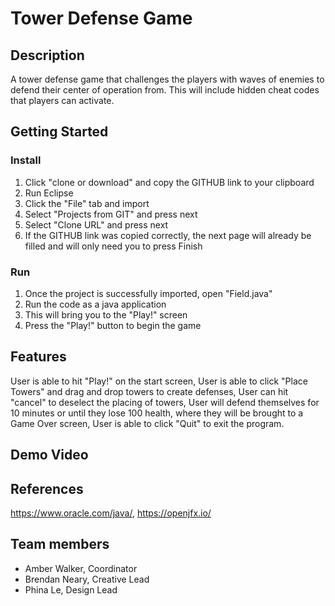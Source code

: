 # Tower Defense Game

## Description

A tower defense game that challenges the players with waves of enemies to defend their center of operation from.  This will include hidden cheat codes that players can activate.

## Getting Started

### Install

1. Click "clone or download" and copy the GITHUB link to your clipboard
2. Run Eclipse
3. Click the "File" tab and import
4. Select "Projects from GIT" and press next
5. Select "Clone URL" and press next
6. If the GITHUB link was copied correctly, the next page will already be filled and will only need you to press Finish

### Run

1. Once the project is successfully imported, open "Field.java"
2. Run the code as a java application
3. This will bring you to the "Play!" screen
4. Press the "Play!" button to begin the game

## Features 

User is able to hit "Play!" on the start screen, 
User is able to click "Place Towers" and drag and drop towers to create defenses, 
User can hit "cancel" to deselect the placing of towers, 
User will defend themselves for 10 minutes or until they lose 100 health, where they will be brought to a Game Over screen, 
User is able to click "Quit" to exit the program.

## Demo Video



## References

https://www.oracle.com/java/, 
https://openjfx.io/

## Team members

* Amber Walker, Coordinator
* Brendan Neary, Creative Lead
* Phina Le, Design Lead
